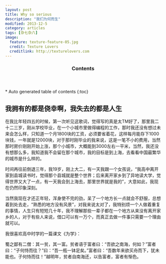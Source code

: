 ```yaml
---
layout: post
title: Why so serious
description: "我们为何而生"
modified: 2013-12-5
category: articles
tags: [杂七杂八]
image:
  feature: texture-feature-05.jpg
  credit: Texture Lovers
  creditlink: http://texturelovers.com
---
```


<section id="table-of-contents" class="toc">
  <header>
    <h3>Contents</h3>
  </header>
<div id="drawer" markdown="1">
*  Auto generated table of contents
{:toc}
</div>
</section><!-- /#table-of-contents -->

## 我拥有的都是侥幸啊，我失去的都是人生

在我比年轻四五的时候，第一次听见这歌词，觉得写的真是太TM好了，那里我二十二三岁，刚从学校毕业，在一个小城市里做得编程的工作，那时我还没有想过未来会怎么样，只知道一个月1800块的工资，必须要省着花，这样每月能存下1000块钱，一年就是12000块，对于那时刚毕业的我来说，这是一笔不小的费用，当然那时房价刚刚开始上涨，那个小城市，大概能到3000左右一平米，当然，我还没有想那么多，我知道我不会留在那个城市，我的目标是到上海，去看看中国最繁华的城市是什么样的。

时间再往前倒退三年，我19岁，刚上大二，有一天我跟一个女孩说，“我高中离开家到县城读书时，觉得那个县城就是整个世界；后来离开家乡到了异地读大学，觉得世界又大了一点，有一天我会到上海去，那里世界就是我的”，大意如此，我现在仍然印象深刻。

当然我现在才还正年轻，浑身使不完的劲，呆了一个地方长一点就会不舒服，总想着到处去走，“熟悉的地方没有风景”，对我来说太对了，我特别烦一个人做着重复的事情，人生只有短短几十年，我不理解那些一辈子都在一个地方从来没有离开家乡的人，对于有些人来说，借口可以有一万个，而真正去做一件事只需要一个理由就可以。

我很喜欢高中时学的一篇课文《为学》：

蜀之鄙有二僧：其一贫，其一富。贫者语于富者曰：“吾欲之南海，何如？”富者曰：“子何恃而往？”曰：“吾一瓶一钵足矣。”富者曰：“吾数年来欲买舟而下，犹未能也。子何恃而往！”越明年，贫者自南海还，以告富者，富者有惭色。


